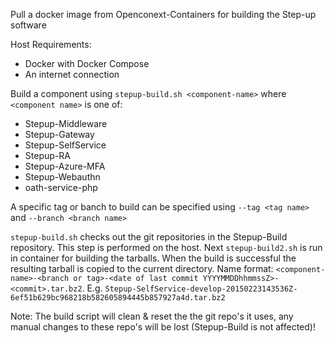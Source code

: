 Pull a docker image from Openconext-Containers for building the Step-up software

Host Requirements:

* Docker with Docker Compose
* An internet connection

Build a component using `stepup-build.sh <component-name>` where `<component name>` is one of:

* Stepup-Middleware
* Stepup-Gateway
* Stepup-SelfService
* Stepup-RA
* Stepup-Azure-MFA
* Stepup-Webauthn
* oath-service-php

A specific tag or banch to build can be specified using `--tag <tag name>` and  `--branch <branch name>`

`stepup-build.sh` checks out the git repositories in the Stepup-Build repository. This step is performed on the host. Next `stepup-build2.sh` is run in container for building the tarballs. When the build is successful the resulting tarball is copied to the current directory. Name format: `<component-name>-<branch or tag>-<date of last commit YYYYMMDDhhmmssZ>-<commit>.tar.bz2`. E.g. `Stepup-SelfService-develop-20150223143536Z-6ef51b629bc968218b582605894445b857927a4d.tar.bz2`

Note: The build script will clean & reset the the git repo's it uses, any manual changes to these repo's will be lost (Stepup-Build is not affected)!
